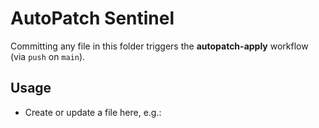 # AutoPatch Sentinel

Committing any file in this folder triggers the **autopatch-apply** workflow (via `push` on `main`).

## Usage
- Create or update a file here, e.g.:
